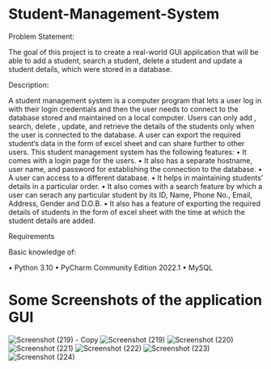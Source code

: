 # Student-Management-System

Problem Statement:

The goal of this project is to create a real-world GUI application that will be able to add a student, search a student, delete a student and update a student details, which were stored in a database.

Description:

A student management system is a computer program that lets a user log in with their login credentials and then the user needs to connect to the database stored and maintained on a local computer. Users can only add , search, delete , update, and retrieve the details of the students only when the user is connected to the database.
A user can export the required student’s data in the form of excel sheet and can share further to other users.
This student management system has the following features:
•	It comes with a login page for the users.
•	It also has a separate hostname, user name, and password for establishing the connection to the database.
•	A user can access to a different database.
•	It helps in maintaining students’ details in a particular order.
•	It also comes with a search feature by which a user can serach any particular student by its ID, Name, Phone No., Email, Address, Gender and D.O.B. 
•	It also has a feature of exporting the required details of students in the form of excel sheet with the time at which the student details are added.



Requirements
 

Basic knowledge of:

•	Python 3.10
•	PyCharm Community Edition 2022.1
•	MySQL



# Some Screenshots of the application GUI


![Screenshot (219) - Copy](https://user-images.githubusercontent.com/99782520/236658879-82dfda3c-982f-4c08-baa3-fcbbed1ba40c.png)
![Screenshot (219)](https://user-images.githubusercontent.com/99782520/236658881-ea3b6719-6b4a-46a9-aaec-fac9ff52355e.png)
![Screenshot (220)](https://user-images.githubusercontent.com/99782520/236658882-e42c454b-3d1e-4383-8bf9-9541a01d6802.png)
![Screenshot (221)](https://user-images.githubusercontent.com/99782520/236658883-a85db10c-8ce1-4aeb-9033-4e0471229422.png)
![Screenshot (222)](https://user-images.githubusercontent.com/99782520/236658885-482c65c9-d55d-4587-8586-0f6a75e581e6.png)
![Screenshot (223)](https://user-images.githubusercontent.com/99782520/236658887-fe7a316a-3711-4ae4-a041-41469cf87134.png)
![Screenshot (224)](https://user-images.githubusercontent.com/99782520/236658888-568a7527-ad69-4f6d-ac5e-1983bf37d7cf.png)
